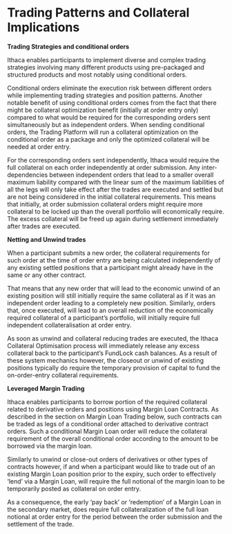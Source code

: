 # Trading Patterns and Collateral Implications

**Trading Strategies and conditional orders**

Ithaca enables participants to implement diverse and complex trading strategies involving many different products using pre-packaged and structured products and most notably using conditional orders.&#x20;

Conditional orders eliminate the execution risk between different orders while implementing trading strategies and position patterns. Another notable benefit of using conditional orders comes from the fact that there might be collateral optimization benefit (initially at order entry only) compared to what would be required for the corresponding orders sent simultaneously but as independent orders. When sending conditional orders, the Trading Platform will run a collateral optimization on the conditional order as a package and only the optimized collateral will be needed at order entry.&#x20;

For the corresponding orders sent independently, Ithaca would require the full collateral on each order independently at order submission. Any inter-dependencies between independent orders that lead to a smaller overall maximum liability compared with the linear sum of the maximum liabilities of all the legs will only take effect after the trades are executed and settled but are not being considered in the initial collateral requirements. This means that initially, at order submission collateral orders might require more collateral to be locked up than the overall portfolio will economically require. The excess collateral will be freed up again during settlement immediately after trades are executed.&#x20;

**Netting and Unwind trades**

When a participant submits a new order, the collateral requirements for such order at the time of order entry are being calculated independently of any existing settled positions that a participant might already have in the same or any other contract.

That means that any new order that will lead to the economic unwind of an existing position will still initially require the same collateral as if it was an independent order leading to a completely new position. Similarly, orders that, once executed, will lead to an overall reduction of the economically required collateral of a participant’s portfolio, will initially require full independent collateralisation at order entry.

As soon as unwind and collateral reducing trades are executed, the Ithaca Collateral Optimisation process will immediately release any excess collateral back to the participant’s FundLock cash balances. As a result of these system mechanics however, the closeout or unwind of existing positions typically do require the temporary provision of capital to fund the on-order-entry collateral requirements.&#x20;

**Leveraged Margin Trading**

Ithaca enables participants to borrow portion of the required collateral related to derivative orders and positions using Margin Loan Contracts. As described in the section on Margin Loan Trading below, such contracts can be traded as legs of a conditional order attached to derivative contract orders. Such a conditional Margin Loan order will reduce the collateral requirement of the overall conditional order according to the amount to be borrowed via the margin loan.&#x20;

Similarly to unwind or close-out orders of derivatives or other types of contracts however, if and when a participant would like to trade out of an existing Margin Loan position prior to the expiry, such order to effectively ‘lend’ via a Margin Loan, will require the full notional of the margin loan to be temporarily posted as collateral on order entry.&#x20;

As a consequence, the early ‘pay back’ or ‘redemption’ of a Margin Loan in the secondary market, does require full collateralization of the full loan notional at order entry for the period between the order submission and the settlement of the trade.
